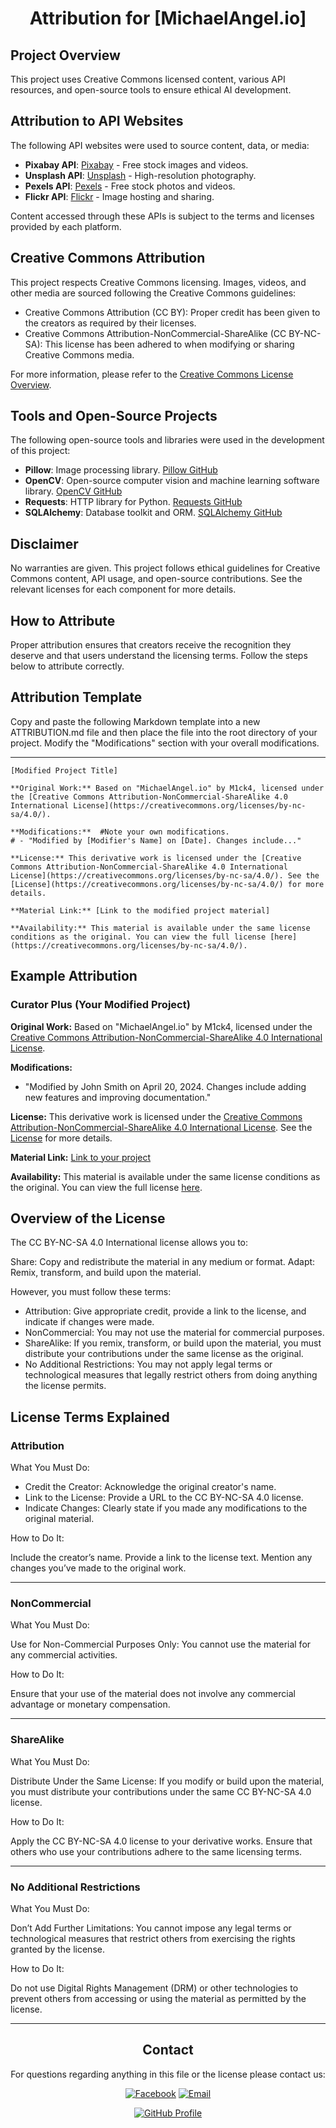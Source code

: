 <div align="center">

# Attribution for [MichaelAngel.io]

</div>

## Project Overview

This project uses Creative Commons licensed content, various API resources, and open-source tools to ensure ethical AI development.

## Attribution to API Websites

The following API websites were used to source content, data, or media:

- **Pixabay API**: [Pixabay](https://pixabay.com/api/docs/) - Free stock images and videos.
- **Unsplash API**: [Unsplash](https://unsplash.com/developers) - High-resolution photography.
- **Pexels API**: [Pexels](https://www.pexels.com/api/) - Free stock photos and videos.
- **Flickr API**: [Flickr](https://www.flickr.com/services/api/) - Image hosting and sharing.

Content accessed through these APIs is subject to the terms and licenses provided by each platform.

## Creative Commons Attribution

This project respects Creative Commons licensing. Images, videos, and other media are sourced following the Creative Commons guidelines:

- Creative Commons Attribution (CC BY): Proper credit has been given to the creators as required by their licenses.
- Creative Commons Attribution-NonCommercial-ShareAlike (CC BY-NC-SA): This license has been adhered to when modifying or sharing Creative Commons media.

For more information, please refer to the [Creative Commons License Overview](https://creativecommons.org/licenses/).

## Tools and Open-Source Projects

The following open-source tools and libraries were used in the development of this project:

- **Pillow**: Image processing library. [Pillow GitHub](https://github.com/python-pillow/Pillow)
- **OpenCV**: Open-source computer vision and machine learning software library. [OpenCV GitHub](https://github.com/opencv/opencv)
- **Requests**: HTTP library for Python. [Requests GitHub](https://github.com/psf/requests)
- **SQLAlchemy**: Database toolkit and ORM. [SQLAlchemy GitHub](https://github.com/sqlalchemy/sqlalchemy)

## Disclaimer

No warranties are given. This project follows ethical guidelines for Creative Commons content, API usage, and open-source contributions. See the relevant licenses for each component for more details.

## How to Attribute

Proper attribution ensures that creators receive the recognition they deserve and that users understand the licensing terms. Follow the steps below to attribute correctly.

## Attribution Template

Copy and paste the following Markdown template into a new ATTRIBUTION.md file and then place the file into the root directory of your project. Modify the "Modifications" section with your overall modifications.

---

    [Modified Project Title]
    
    **Original Work:** Based on "MichaelAngel.io" by M1ck4, licensed under the [Creative Commons Attribution-NonCommercial-ShareAlike 4.0 International License](https://creativecommons.org/licenses/by-nc-sa/4.0/).

    **Modifications:**  #Note your own modifications.
    # - "Modified by [Modifier's Name] on [Date]. Changes include..."    

    **License:** This derivative work is licensed under the [Creative Commons Attribution-NonCommercial-ShareAlike 4.0 International License](https://creativecommons.org/licenses/by-nc-sa/4.0/). See the [License](https://creativecommons.org/licenses/by-nc-sa/4.0/) for more details.

    **Material Link:** [Link to the modified project material]

    **Availability:** This material is available under the same license conditions as the original. You can view the full license [here](https://creativecommons.org/licenses/by-nc-sa/4.0/).


## Example Attribution

### Curator Plus (Your Modified Project)

**Original Work:** Based on "MichaelAngel.io" by M1ck4, licensed under the [Creative Commons Attribution-NonCommercial-ShareAlike 4.0 International License](https://creativecommons.org/licenses/by-nc-sa/4.0/).

**Modifications:**  
- "Modified by John Smith on April 20, 2024. Changes include adding new features and improving documentation."

**License:** This derivative work is licensed under the [Creative Commons Attribution-NonCommercial-ShareAlike 4.0 International License](https://creativecommons.org/licenses/by-nc-sa/4.0/). See the [License](https://creativecommons.org/licenses/by-nc-sa/4.0/) for more details.

**Material Link:** [Link to your project](https://modifiedprojecturl.com/material)

**Availability:** This material is available under the same license conditions as the original. You can view the full license [here](https://creativecommons.org/licenses/by-nc-sa/4.0/).

## Overview of the License

The CC BY-NC-SA 4.0 International license allows you to:

Share: Copy and redistribute the material in any medium or format.
Adapt: Remix, transform, and build upon the material.

However, you must follow these terms:

-  Attribution: Give appropriate credit, provide a link to the license, and indicate if changes were made.
-  NonCommercial: You may not use the material for commercial purposes.
-  ShareAlike: If you remix, transform, or build upon the material, you must distribute your contributions under the same license as the original.
-  No Additional Restrictions: You may not apply legal terms or technological measures that legally restrict others from doing anything the license permits.

## License Terms Explained

### Attribution

What You Must Do:

-  Credit the Creator: Acknowledge the original creator's name.
-  Link to the License: Provide a URL to the CC BY-NC-SA 4.0 license.
-  Indicate Changes: Clearly state if you made any modifications to the original material.

How to Do It:

Include the creator’s name.
Provide a link to the license text.
Mention any changes you’ve made to the original work.

---

### NonCommercial

What You Must Do:

Use for Non-Commercial Purposes Only: You cannot use the material for any commercial activities.

How to Do It:

Ensure that your use of the material does not involve any commercial advantage or monetary compensation.

---

### ShareAlike

What You Must Do:

Distribute Under the Same License: If you modify or build upon the material, you must distribute your contributions under the same CC BY-NC-SA 4.0 license.

How to Do It:

Apply the CC BY-NC-SA 4.0 license to your derivative works.
Ensure that others who use your contributions adhere to the same licensing terms.

---

### No Additional Restrictions

What You Must Do:

Don’t Add Further Limitations: You cannot impose any legal terms or technological measures that restrict others from exercising the rights granted by the license.

How to Do It:

Do not use Digital Rights Management (DRM) or other technologies to prevent others from accessing or using the material as permitted by the license.

---
<div align="center">

## Contact

For questions regarding anything in this file or the license please contact us:
  
[![Facebook](https://img.shields.io/badge/Facebook-4267B2?logo=facebook&logoColor=white&style=for-the-badge)](https://www.facebook.com/profile.php?id=61566307182551)  [![Email](https://img.shields.io/badge/Email-Contact%20Us-blue?style=for-the-badge&logo=gmail&logoColor=white)](mailto:michaelangelo_io@protonmail.com)  

[![GitHub Profile](https://img.shields.io/badge/GitHub-Profile-181717?logo=github&logoColor=white&style=for-the-badge)](https://github.com/M1ck4)

</div>

